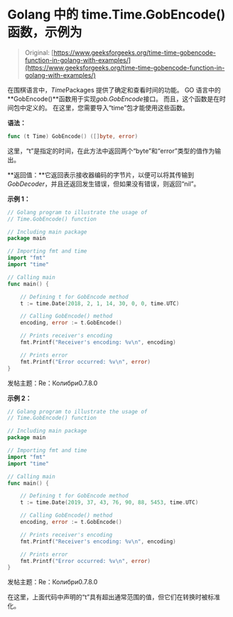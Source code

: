 # Golang 中的 time.Time.GobEncode()函数，示例为

> Original: [https://www.geeksforgeeks.org/time-time-gobencode-function-in-golang-with-examples/](https://www.geeksforgeeks.org/time-time-gobencode-function-in-golang-with-examples/)

在围棋语言中，*Time*Packages 提供了确定和查看时间的功能。 GO 语言中的**GobEncode()**函数用于实现*gob.GobEncode*接口。 而且，这个函数是在时间包中定义的。 在这里，您需要导入“time”包才能使用这些函数。

**语法：**

```go
func (t Time) GobEncode() ([]byte, error)

```

这里，“t”是指定的时间，在此方法中返回两个“byte”和“error”类型的值作为输出。

**返回值：**它返回表示接收器编码的字节片，以便可以将其传输到*GobDecoder*，并且还返回发生错误，但如果没有错误，则返回“nil”。

**示例 1：**

```go
// Golang program to illustrate the usage of
// Time.GobEncode() function

// Including main package
package main

// Importing fmt and time
import "fmt"
import "time"

// Calling main
func main() {

    // Defining t for GobEncode method
    t := time.Date(2018, 2, 1, 14, 30, 0, 0, time.UTC)

    // Calling GobEncode() method
    encoding, error := t.GobEncode()

    // Prints receiver's encoding
    fmt.Printf("Receiver's encoding: %v\n", encoding)

    // Prints error
    fmt.Printf("Error occurred: %v\n", error)
}
```

发帖主题：Re：Колибри0.7.8.0

**示例 2：**

```go
// Golang program to illustrate the usage of
// Time.GobEncode() function

// Including main package
package main

// Importing fmt and time
import "fmt"
import "time"

// Calling main
func main() {

    // Defining t for GobEncode method
    t := time.Date(2019, 37, 43, 76, 90, 88, 5453, time.UTC)

    // Calling GobEncode() method
    encoding, error := t.GobEncode()

    // Prints receiver's encoding
    fmt.Printf("Receiver's encoding: %v\n", encoding)

    // Prints error
    fmt.Printf("Error occurred: %v\n", error)
}
```

发帖主题：Re：Колибри0.7.8.0

在这里，上面代码中声明的“t”具有超出通常范围的值，但它们在转换时被标准化。
